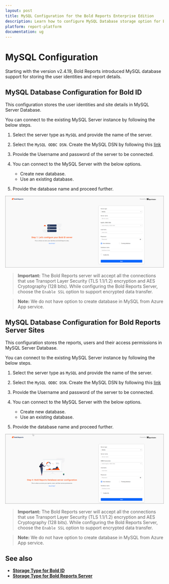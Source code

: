 ```yaml
---
layout: post
title: MySQL Configuration for the Bold Reports Enterprise Edition
description: Learn how to configure MySQL Database storage option for BoldID and Bold Reports Server in Bold Reports
platform: report-platform
documentation: ug
---
```


# MySQL Configuration

Starting with the version v2.4.19, Bold Reports introduced MySQL database support for storing the user identities and report details.

## MySQL Database Configuration for Bold ID

This configuration stores the user identities and site details in MySQL Server Database.

You can connect to the existing MySQL Server instance by following the below steps.

1. Select the server type as `MySQL` and provide the name of the server.

2. Select the `MySQL ODBC DSN`. Create the MySQL DSN by following this [link](./../../how-to/create-dsn-for-mysql/)

3. Provide the Username and password of the server to be connected.

4. You can connect to the MySQL Server with the below options.

    * Create new database.
    * Use an existing database.

5. Provide the database name and proceed further.

![MySQL Server](/static/assets/on-premise/images/getting-started/application-startup-mySQL-server.png)

> **Important:** The Bold Reports server will accept all the connections that use Transport Layer Security (TLS 1.1/1.2) encryption and AES Cryptography (128 bits). While configuring the Bold Reports Server, choose the `Enable SSL` option to support encrypted data transfer.

> **Note:** We do not have option to create database in MySQL from Azure App service.

## MySQL Database Configuration for Bold Reports Server Sites

This configuration stores the reports, users and their access permissions in MySQL Server Database.

You can connect to the existing MySQL Server instance by following the below steps.

1. Select the server type as `MySQL` and provide the name of the server.

2. Select the `MySQL ODBC DSN`. Create the MySQL DSN by following this [link](./../../how-to/create-dsn-for-mysql/)

3. Provide the Username and password of the server to be connected.

4. You can connect to the MySQL Server with the below options.

    * Create new database.
    * Use an existing database.

5. Provide the database name and proceed further.

![MySQL Server](/static/assets/on-premise/images/getting-started/application-startup-mySQL-bold-reports-server.png)

> **Important:** The Bold Reports server will accept all the connections that use Transport Layer Security (TLS 1.1/1.2) encryption and AES Cryptography (128 bits). While configuring the Bold Reports Server, choose the `Enable SSL` option to support encrypted data transfer.

> **Note:** We do not have option to create database in MySQL from Azure App service.

## See also

* [**Storage Type for Bold ID**](../#storage-type-for-bold-id)
* [**Storage Type for Bold Reports Server**](../#storage-type-for-bold-reports-server)